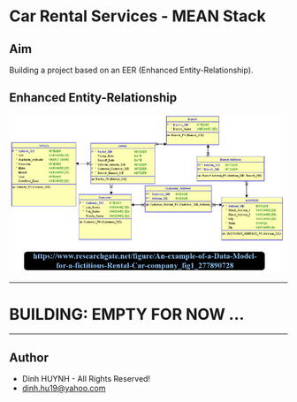 # Car Rental Services - MEAN Stack

## Aim
Building a project based on an EER (Enhanced Entity-Relationship).

## Enhanced Entity-Relationship

![alt text](assets/img/car_rental.jpg)

---
# BUILDING: EMPTY FOR NOW ...

---------------

## Author
* Dinh HUYNH - All Rights Reserved!
* dinh.hu19@yahoo.com